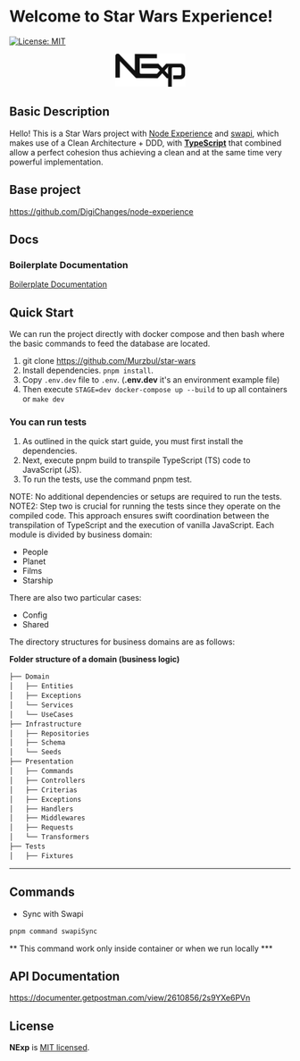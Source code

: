 # Welcome to Star Wars Experience!

[![License: MIT](https://img.shields.io/badge/License-MIT-yellow.svg?style=flat-square)](https://github.com/DigiChanges/node-experience/blob/master/LICENSE)

<div style="text-align:center">
    <img width="125" src="nexp.svg" alt="logo NExp">
</div>

## Basic Description
Hello! This is a Star Wars project with [Node Experience](https://github.com/DigiChanges/node-experience) and [swapi](https://swapi.dev), which makes use of a Clean Architecture + DDD, with [**TypeScript**](https://www.typescriptlang.org/) that combined allow a perfect cohesion thus achieving a clean and at the same time very powerful implementation.

## Base project

https://github.com/DigiChanges/node-experience

## Docs

### Boilerplate Documentation

[Boilerplate Documentation](https://digichanges.github.io/nexp-docs)

## Quick Start

We can run the project directly with docker compose and then bash where the basic commands to feed the database are located.

1. git clone https://github.com/Murzbul/star-wars
2. Install dependencies. `pnpm install`.
2. Copy `.env.dev` file to `.env`. (**.env.dev** it's an environment example file)
3. Then execute `STAGE=dev docker-compose up --build` to up all containers or `make dev`

### You can run tests
1. As outlined in the quick start guide, you must first install the dependencies.
2. Next, execute pnpm build to transpile TypeScript (TS) code to JavaScript (JS).
3. To run the tests, use the command pnpm test.

NOTE: No additional dependencies or setups are required to run the tests.
NOTE2: Step two is crucial for running the tests since they operate on the compiled code. 
This approach ensures swift coordination between the transpilation of TypeScript and the execution of vanilla JavaScript.
Each module is divided by business domain:

- People
- Planet
- Films
- Starship

There are also two particular cases:

- Config
- Shared

The directory structures for business domains are as follows: 

**Folder structure of a domain (business logic)**

```sh 
├── Domain
│   ├── Entities
│   ├── Exceptions
│   └── Services
│   └── UseCases
├── Infrastructure
│   ├── Repositories
│   ├── Schema
│   └── Seeds
├── Presentation
│   ├── Commands
│   ├── Controllers
│   ├── Criterias
│   ├── Exceptions
│   ├── Handlers
│   ├── Middlewares
│   ├── Requests
│   └── Transformers
├── Tests
│   ├── Fixtures
 ```

---

## Commands

* Sync with Swapi


```bash
pnpm command swapiSync
```
** This command work only inside container or when we run locally ***

## API Documentation

https://documenter.getpostman.com/view/2610856/2s9YXe6PVn

## License

**NExp** is [MIT licensed](LICENSE).
